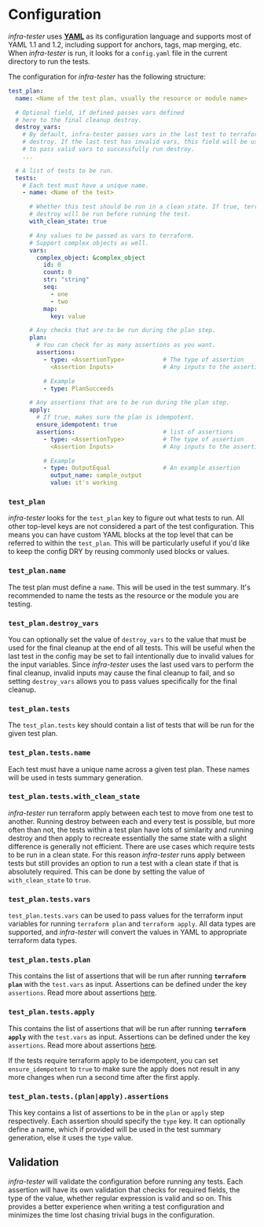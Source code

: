 # Configuration

*infra-tester* uses [**YAML**](https://yaml.org/) as its configuration language and supports most of YAML 1.1 and 1.2, including support for anchors, tags, map merging, etc. When *infra-tester* is run, it looks for a `config.yaml` file in the current directory to run the tests.

The configuration for *infra-tester* has the following structure:

```yaml
test_plan:
  name: <Name of the test plan, usually the resource or module name>

  # Optional field, if defined passes vars defined
  # here to the final cleanup destroy.
  destroy_vars: 
    # By default, infra-tester passes vars in the last test to terraform 
    # destroy. If the last test has invalid vars, this field will be useful
    # to pass valid vars to successfully run destroy.
    ...

  # A list of tests to be run.
  tests:
    # Each test must have a unique name.
    - name: <Name of the test>

      # Whether this test should be run in a clean state. If true, terraform
      # destroy will be run before running the test.
      with_clean_state: true

      # Any values to be passed as vars to terraform.
      # Support complex objects as well.
      vars:
        complex_object: &complex_object
          id: 0
          count: 0
          str: "string"
          seq:
            - one
            - two
          map:
            key: value

      # Any checks that are to be run during the plan step.
      plan:
        # You can check for as many assertions as you want.
        assertions:
          - type: <AssertionType>           # The type of assertion
            <Assertion Inputs>              # Any inputs to the assertions

          # Example
          - type: PlanSucceeds

      # Any assertions that are to be run during the plan step.
      apply:
        # If true, makes sure the plan is idempotent.
        ensure_idempotent: true
        assertions:                         # list of assertions
          - type: <AssertionType>           # The type of assertion
            <Assertion Inputs>              # Any inputs to the assertions

          # Example
          - type: OutputEqual               # An example assertion
            output_name: sample_output
            value: it's working
```

### **`test_plan`**

*infra-tester* looks for the `test_plan` key to figure out what tests to run.
All other top-level keys are not considered a part of the test configuration.
This means you can have custom YAML blocks at the top level that can be referred to within the `test_plan`.
This will be particularly useful if you'd like to keep the config DRY by reusing commonly used blocks or values.

### **`test_plan.name`**
The test plan must define a `name`. This will be used in the test summary.
It's recommended to name the tests as the resource or the module you are testing.

### **`test_plan.destroy_vars`**
You can optionally set the value of `destroy_vars` to the value that must be used for the final cleanup at the end
of all tests. This will be useful when the last test in the config may be set to fail intentionally due to invalid
values for the input variables. Since *infra-tester* uses the last used vars to perform the final cleanup, invalid
inputs may cause the final cleanup to fail, and so setting `destroy_vars` allows you to pass values specifically
for the final cleanup.

### **`test_plan.tests`**

The `test_plan.tests` key should contain a list of tests that will be run for the given test plan.

### **`test_plan.tests.name`**

Each test must have a unique name across a given test plan. These names will be used in tests summary generation.

### **`test_plan.tests.with_clean_state`**

*infra-tester* run terraform apply between each test to move from one test to another. Running destroy between each and
every test is possible, but more often than not, the tests within a test plan have lots of similarity and running destroy
and then apply to recreate essentially the same state with a slight difference is generally not efficient. There are use
cases which require tests to be run in a clean state. For this reason *infra-tester* runs apply between tests but still
provides an option to run a test with a clean state if that is absolutely required. This can be done by setting the value
of `with_clean_state` to `true`.

### **`test_plan.tests.vars`**

`test_plan.tests.vars` can be used to pass values for the terraform input variables for running `terraform plan` and `terraform apply`.
All data types are supported, and *infra-tester* will convert the values in YAML to appropriate terraform data types.


### **`test_plan.tests.plan`**

This contains the list of assertions that will be run after running **`terraform plan`** with the `test.vars` as input. Assertions can be
defined under the key `assertions`. Read more about assertions [here](/assertions).

### **`test_plan.tests.apply`**

This contains the list of assertions that will be run after running **`terraform apply`** with the `test.vars` as input. Assertions can be
defined under the key `assertions`. Read more about assertions [here](/assertions).

If the tests require terraform apply to be idempotent, you can set `ensure_idempotent` to `true` to make sure the apply does not
result in any more changes when run a second time after the first apply.

### **`test_plan.tests.(plan|apply).assertions`**

This key contains a list of assertions to be in the `plan` or `apply` step respectively. Each assertion should specify the `type` key.
It can optionally define a name, which if provided will be used in the test summary generation, else it uses the `type` value.

## Validation

*infra-tester* will validate the configuration before running any tests. Each assertion will have its own validation that checks for
required fields, the type of the value, whether regular expression is valid and so on. This provides a better experience when writing
a test configuration and minimizes the time lost chasing trivial bugs in the configuration.
